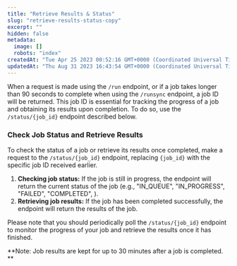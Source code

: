 ```yaml
---
title: "Retrieve Results & Status"
slug: "retrieve-results-status-copy"
excerpt: ""
hidden: false
metadata: 
  image: []
  robots: "index"
createdAt: "Tue Apr 25 2023 00:52:16 GMT+0000 (Coordinated Universal Time)"
updatedAt: "Thu Aug 31 2023 16:43:54 GMT+0000 (Coordinated Universal Time)"
---
```


When a request is made using the `/run` endpoint, or if a job takes longer than 90 seconds to complete when using the `/runsync` endpoint, a job ID will be returned. This job ID is essential for tracking the progress of a job and obtaining its results upon completion. To do so, use the `/status/{job_id}` endpoint described below.

### Check Job Status and Retrieve Results

To check the status of a job or retrieve its results once completed, make a request to the `/status/{job_id}` endpoint, replacing `{job_id}` with the specific job ID received earlier.

1. **Checking job status:** If the job is still in progress, the endpoint will return the current status of the job (e.g., "IN_QUEUE", "IN_PROGRESS", "FAILED", "COMPLETED", ).
2. **Retrieving job results:** If the job has been completed successfully, the endpoint will return the results of the job.

Please note that you should periodically poll the `/status/{job_id}` endpoint to monitor the progress of your job and retrieve the results once it has finished.

**Note: Job results are kept for up to 30 minutes after a job is completed. **
